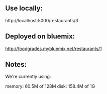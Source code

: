 

Use locally:
------------

http://localhost:5000/restaurants/3

Deployed on bluemix:
--------------------
http://foodgrades.mybluemix.net/restaurants/1


Notes:
------

We're currently using:

memory: 60.5M of 128M
disk: 158.4M of 1G
